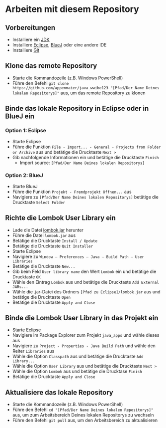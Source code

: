 # Arbeiten mit diesem Repository

## Vorbereitungen

- Installiere ein [JDK](https://www.oracle.com/java/technologies/downloads/#jdk21-windows)
- Installiere [Eclipse](https://www.eclipse.org/), [BlueJ](https://www.bluej.org/index.html) oder eine andere IDE
- Installiere [Git](https://git-scm.com/downloads)

## Klone das remote Repository

- Starte die Kommandozeile (z.B. Windows PowerShell)
- Führe den Befehl `git clone https://github.com/appenmaier/java_wwibe123 "[Pfad/Der Name Deines lokalen Repositorys]"` aus, um das remote Repository zu klonen

## Binde das lokale Repository in Eclipse oder in BlueJ ein

### Option 1: Eclipse

- Starte Eclipse
- Führe die Funktion `File - Import... - General - Projects from Folder or Archive` aus und betätige die Drucktaste `Next >`
- Gib nachfolgende Informationen ein und betätige die Drucktaste `Finish`
  - Import source: `[Pfad/Der Name Deines lokalen Repositorys]`

### Option 2: BlueJ

- Starte BlueJ
- Führe die Funktion `Projekt - Fremdprojekt öffnen...` aus
- Navigiere zu `[Pfad/Der Name Deines lokalen Repositorys]` betätige die Drucktaste `Select Folder`

## Richte die Lombok User Library ein

- Lade die Datei [lombok.jar](https://projectlombok.org/) herunter
- Führe die Datei `lombok.jar` aus
- Betätige die Drucktaste `Install / Update`
- Betätige die Drucktaste `Quit Installer`
- Starte Eclipse
- Navigiere zu `Window – Preferences – Java – Build Path – User Libraries`
- Betätige die Drucktaste `New...`
- Gib beim Feld `User library name` den Wert `Lombok` ein und betätige die Drucktaste `OK`
- Wähle den Eintrag `Lombok` aus und betätige die Drucktaste `Add External JARs...`
- Wähle die .jar-Datei des Ordners `[Pfad zu Eclipse]/lombok.jar` aus und betätige die Drucktaste `Open` 
- Betätige die Drucktaste `Apply and Close`

## Binde die Lombok User Library in das Projekt ein

- Starte Eclipse
- Navigiere im Package Explorer zum Projekt `java_apps` und wähle dieses aus
- Navigiere zu `Project - Properties - Java Build Path` und wähle den Reiter `Libraries` aus
- Wähle die Option `Classpath` aus und betätige die Drucktaste `Add Library...`
- Wähle die Option `User Library` aus und betätige die Drucktaste `Next >`
- Wähle die Option `Lombok` aus und betätige die Drucktase `Finish`
- Betätige die Drucktaste `Apply and Close`

## Aktualisiere das lokale Repository

- Starte die Kommandozeile (z.B. Windows PowerShell)
- Führe den Befehl `cd "[Pfad/Der Name Deines lokalen Repositorys]"` aus, um zum Arbeitsbereich Deines lokalen Repositorys zu wechseln
- Führe den Befehl `git pull` aus, um den Arbeitsbereich zu aktualisieren
